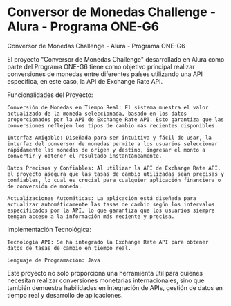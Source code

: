 # Conversor de Monedas Challenge  - Alura - Programa ONE-G6

Conversor de Monedas Challenge - Alura - Programa ONE-G6

El proyecto "Conversor de Monedas Challenge" desarrollado en Alura como parte del Programa ONE-G6 tiene como objetivo principal realizar conversiones de monedas entre diferentes países utilizando una API específica, en este caso, la API de Exchange Rate API.

Funcionalidades del Proyecto:

    Conversión de Monedas en Tiempo Real: El sistema muestra el valor actualizado de la moneda seleccionada, basado en los datos proporcionados por la API de Exchange Rate API. Esto garantiza que las conversiones reflejen los tipos de cambio más recientes disponibles.

    Interfaz Amigable: Diseñada para ser intuitiva y fácil de usar, la interfaz del conversor de monedas permite a los usuarios seleccionar rápidamente las monedas de origen y destino, ingresar el monto a convertir y obtener el resultado instantáneamente.

    Datos Precisos y Confiables: Al utilizar la API de Exchange Rate API, el proyecto asegura que las tasas de cambio utilizadas sean precisas y confiables, lo cual es crucial para cualquier aplicación financiera o de conversión de moneda.

    Actualizaciones Automáticas: La aplicación está diseñada para actualizar automáticamente las tasas de cambio según los intervalos especificados por la API, lo que garantiza que los usuarios siempre tengan acceso a la información más reciente y precisa.

Implementación Tecnológica:

    Tecnología API: Se ha integrado la Exchange Rate API para obtener datos de tasas de cambio en tiempo real.

    Lenguaje de Programación: Java

Este proyecto no solo proporciona una herramienta útil para quienes necesitan realizar conversiones monetarias internacionales, sino que también demuestra habilidades en integración de APIs, gestión de datos en tiempo real y desarrollo de aplicaciones.